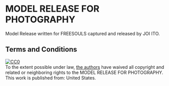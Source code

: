 MODEL RELEASE FOR PHOTOGRAPHY
=============================

Model Release written for FREESOULS captured and released by JOI ITO.

## Terms and Conditions

<p xmlns:dct="http://purl.org/dc/terms/" xmlns:vcard="http://www.w3.org/2001/vcard-rdf/3.0#">
  <a rel="license"
     href="http://creativecommons.org/publicdomain/zero/1.0/">
    <img src="http://i.creativecommons.org/p/zero/1.0/88x31.png" style="border-style: none;" alt="CC0" />
  </a>
  <br />
  To the extent possible under law,
  <a rel="dct:publisher"
     href="http://freesouls.cc/">
    <span property="dct:title">the authors</span></a>
  have waived all copyright and related or neighboring rights to the
  <span property="dct:title">MODEL RELEASE FOR PHOTOGRAPHY</span>.
This work is published from:
<span property="vcard:Country" datatype="dct:ISO3166"
      content="US" about="https://github.com/freesouls-cc/modelrelease">
  United States</span>.
</p>
